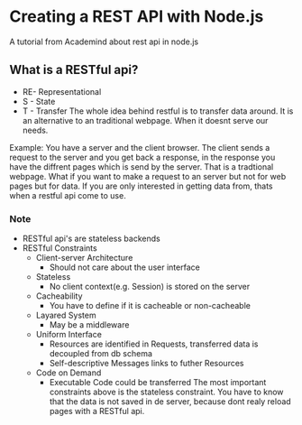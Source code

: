 #  Creating a REST API with Node.js
A tutorial from Academind about rest api in node.js

## What is a RESTful api?
* RE- Representational
* S - State
* T - Transfer
The whole idea behind restful is to transfer data around. It is an alternative to an traditional webpage. When it doesnt serve our needs.

Example: You have a server and the client browser. The client sends a request to the server and you get back a response, in the response you have the diffrent pages which is send by the server. That is a tradtional webpage. What if you want to make a request to an server but not for web pages but for data. If you are only interested in getting data from, thats when a restful api come to use. 

### Note
* RESTful api's are stateless backends  
* RESTful Constraints
    * Client-server Architecture
        * Should not care about the user interface
    * Stateless
        * No client context(e.g. Session) is stored on the server
    * Cacheability
        * You have to define if it is cacheable or non-cacheable
    * Layared System
        * May be a middleware
    * Uniform Interface
        * Resources are identified in Requests, transferred data is decoupled from db schema
        * Self-descriptive Messages links to futher Resources
    * Code on Demand
        * Executable Code could be transferred
The most important constraints above is the stateless constraint. You have to know that the data is not saved in de server, because dont realy reload pages with a RESTful api.
